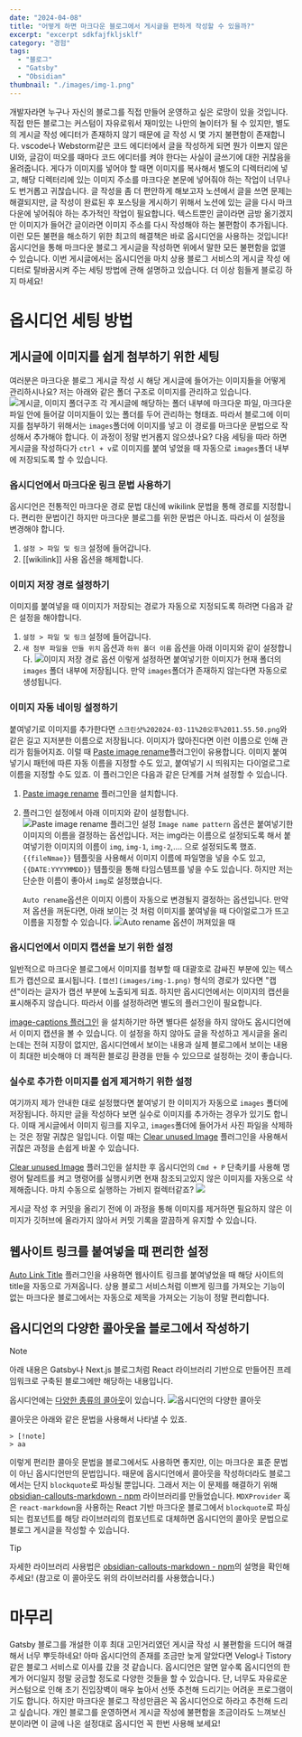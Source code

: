 ```yaml
---
date: "2024-04-08"
title: "어떻게 하면 마크다운 블로그에서 게시글을 편하게 작성할 수 있을까?"
excerpt: "excerpt sdkfajfkljsklf"
category: "경험"
tags:
  - "블로그"
  - "Gatsby"
  - "Obsidian"
thumbnail: "./images/img-1.png"
---
```

개발자라면 누구나 자신의 블로그를 직접 만들어 운영하고 싶은 로망이 있을 것입니다. 직접 만든 블로그는 커스텀이 자유로워서 재미있는 나만의 놀이터가 될 수 있지만, 별도의 게시글 작성 에디터가 존재하지 않기 때문에 글 작성 시 몇 가지 불편함이 존재합니다. vscode나 Webstorm같은 코드 에디터에서 글을 작성하게 되면 뭔가 이쁘지 않은 UI와, 글감이 떠오를 때마다 코드 에디터를 켜야 한다는 사실이 글쓰기에 대한 귀찮음을 올려줍니다. 게다가 이미지를 넣어야 할 때면 이미지를 복사해서 별도의 디렉터리에 넣고, 해당 디렉터리에 있는 이미지 주소를 마크다운 본문에 넣어줘야 하는 작업이 너무나도 번거롭고 귀찮습니다.
글 작성을 좀 더 편안하게 해보고자 노션에서 글을 쓰면 문제는 해결되지만, 글 작성이 완료된 후 포스팅을 게시하기 위해서 노션에 있는 글을 다시 마크다운에 넣어줘야 하는 추가적인 작업이 필요합니다. 텍스트뿐인 글이라면 금방 옮기겠지만 이미지가 들어간 글이라면 이미지 주소를 다시 작성해야 하는 불편함이 추가됩니다.
이런 모든 불편을 해소하기 위한 최고의 해결책은 바로 옵시디언을 사용하는 것입니다!
옵시디언을 통해 마크다운 블로그 게시글을 작성하면 위에서 말한 모든 불편함을 없앨 수 있습니다.
이번 게시글에서는 옵시디언을 마치 상용 블로그 서비스의 게시글 작성 에디터로 탈바꿈시켜 주는 세팅 방법에 관해 설명하고 있습니다. 더 이상 힘들게 블로깅 하지 마세요!
# 옵시디언 세팅 방법
## 게시글에 이미지를 쉽게 첨부하기 위한 세팅
여러분은 마크다운 블로그 게시글 작성 시 해당 게시글에 들어가는 이미지들을 어떻게 관리하시나요?
저는 아래와 같은 폴더 구조로 이미지를 관리하고 있습니다.
![게시글, 이미지 폴더구조](images/img-5.png)
각 게시글에 해당하는 폴더 내부에 마크다운 파일, 마크다운 파일 안에 들어갈 이미지들이 있는 폴더를 두어 관리하는 형태죠. 따라서 블로그에 이미지를 첨부하기 위해서는 `images`폴더에 이미지를 넣고 이 경로를 마크다운 문법으로 작성해서 추가해야 합니다. 이 과정이 정말 번거롭지 않으셨나요?
다음 세팅을 따라 하면 게시글을 작성하다가 `ctrl + v`로 이미지를 붙여 넣었을 때 자동으로 `images`폴더 내부에 저장되도록 할 수 있습니다.
### 옵시디언에서 마크다운 링크 문법 사용하기
옵시디언은 전통적인 마크다운 경로 문법 대신에 wikilink 문법을 통해 경로를 지정합니다. 편리한 문법이긴 하지만 마크다운 블로그를 위한 문법은 아니죠. 따라서 이 설정을 변경해야 합니다.

1. `설정 > 파일 및 링크` 설정에 들어갑니다.
2. [[wikilink]] 사용 옵션을 해제합니다.
### 이미지 저장 경로 설정하기
이미지를 붙여넣을 때 이미지가 저장되는 경로가 자동으로 지정되도록 하려면 다음과 같은 설정을 해야합니다.

1. `설정 > 파일 및 링크` 설정에 들어갑니다.
2. `새 첨부 파일을 만들 위치` 옵션과 `하위 폴더 이름` 옵션을 아래 이미지와 같이 설정합니다.
   ![이미지 저장 경로 옵션](images/img-6.png)
이렇게 설정하면 붙여넣기한 이미지가 현재 폴더의 `images` 폴더 내부에 저장됩니다. 만약 `images`폴더가 존재하지 않는다면 자동으로 생성됩니다.
### 이미지 자동 네이밍 설정하기
붙여넣기로 이미지를 추가한다면 `스크린샷%202024-03-11%20오후%2011.55.50.png`와 같은 길고 지저분한 이름으로 저장됩니다. 이미지가 많아진다면 이런 이름으로 인해 관리가 힘들어지죠. 이럴 때 [Paste image rename](obsidian://show-plugin?id=obsidian-paste-image-rename)플러그인이 유용합니다.
이미지 붙여넣기시 패턴에 따른 자동 이름을 지정할 수도 있고, 붙여넣기 시 띄워지는 다이얼로그로 이름을 지정할 수도 있죠. 이 플러그인은 다음과 같은 단계를 거쳐 설정할 수 있습니다.

1. [Paste image rename](obsidian://show-plugin?id=obsidian-paste-image-rename) 플러그인을 설치합니다.
2. 플러그인 설정에서 아래 이미지와 같이 설정합니다.
   ![Paste image rename 플러그인 설정](images/img-7.png)
   `Image name pattern` 옵션은 붙여넣기한 이미지의 이름을 결정하는 옵션입니다. 저는 img라는 이름으로 설정되도록 해서 붙여넣기한 이미지의 이름이 `img`, `img-1`, `img-2`,.... 으로 설정되도록 했죠.
   `{{fileNmae}}` 템플릿을 사용해서 이미지 이름에 파일명을 넣을 수도 있고, `{{DATE:YYYYMMDD}}` 템플릿을 통해 타임스템프를 넣을 수도 있습니다. 하지만 저는 단순한 이름이 좋아서 `img`로 설정했습니다.

   `Auto rename`옵션은 이미지 이름이 자동으로 변경될지 결정하는 옵션입니다. 만약 저 옵션을 꺼둔다면, 아래 보이는 것 처럼 이미지를 붙여넣을 때 다이얼로그가 뜨고 이름을 지정할 수 있습니다.
   ![Auto rename 옵션이 꺼져있을 때](images/img-8.png)
### 옵시디언에서 이미지 캡션을 보기 위한 설정
일반적으로 마크다운 블로그에서 이미지를 첨부할 때 대괄호로 감싸진 부분에 있는 텍스트가 캡션으로 표시됩니다.
`[캡션](images/img-1.png)` 형식의 경로가 있다면 "캡션"이라는 글자가 캡션 부분에 노출되게 되죠. 하지만 옵시디언에서는 이미지의 캡션을 표시해주지 않습니다. 따라서 이를 설정하려면 별도의 플러그인이 필요합니다.

[image-captions 플러그인](obsidian://show-plugin?id=image-captions) 을 설치하기만 하면 별다른 설정을 하지 않아도 옵시디언에서 이미지 캡션을 볼 수 있습니다.
이 설정을 하지 않아도 글을 작성하고 게시글을 올리는데는 전혀 지장이 없지만, 옵시디언에서 보이는 내용과 실제 블로그에서 보이는 내용이 최대한 비슷해야 더 쾌적환 블로깅 환경을 만들 수 있으므로 설정하는 것이 좋습니다.
### 실수로 추가한 이미지를 쉽게 제거하기 위한 설정
여기까지 제가 안내한 대로 설정했다면 붙여넣기 한 이미지가 자동으로 `images` 폴더에 저장됩니다. 하지만 글을 작성하다 보면 실수로 이미지를 추가하는 경우가 있기도 합니다. 이때 게시글에서 이미지 링크를 지우고, `images`폴더에 들어가서 사진 파일을 삭제하는 것은 정말 귀찮은 일입니다. 이럴 때는 [Clear unused Image](obsidian://show-plugin?id=oz-clear-unused-images) 플러그인을 사용해서 귀찮은 과정을 손쉽게 바꿀 수 있습니다.

[Clear unused Image](obsidian://show-plugin?id=oz-clear-unused-images) 플러그인을 설치한 후 옵시디언의 `Cmd + P` 단축키를 사용해 명령어 탈레트를 켜고 명령어를 실행시키면 현재 참조되고있지 않은 이미지를 자동으로 삭제해줍니다. 마치 수동으로 실행하는 가비지 컬렉터같죠?
![](images/img-9.png)

게시글 작성 후 커밋을 올리기 전에 이 과정을 통해 이미지를 제거하면 필요하지 않은 이미지가 깃허브에 올라가지 않아서 커밋 기록을 깔끔하게 유지할 수 있습니다.
## 웹사이트 링크를 붙여넣을 때 편리한 설정
[Auto Link Title](obsidian://show-plugin?id=obsidian-auto-link-title) 플러그인을 사용하면 웹사이트 링크를 붙여넣었을 때 해당 사이트의 title을 자동으로 가져옵니다.
상용 블로그 서비스처럼 이쁘게 링크를 가져오는 기능이 없는 마크다운 블로그에서는 자동으로 제목을 가져오는 기능이 정말 편리합니다.
## 옵시디언의 다양한 콜아웃을 블로그에서 작성하기
>[!note]
>아래 내용은 Gatsby나 Next.js 블로그처럼 React 라이브러리 기반으로 만들어진 프레임워크로 구축된 블로그에만 해당하는 내용입니다.

옵시디언에는 [다양한 종류의 콜아웃](https://help.obsidian.md/Editing+and+formatting/Callouts)이 있습니다.
![옵시디언의 다양한 콜아웃](images/img-1.png)

콜아웃은 아래와 같은 문법을 사용해서 나타낼 수 있죠.
```
> [!note]
> aa
```

이렇게 편리한 콜아웃 문법을 블로그에서도 사용하면 좋지만, 이는 마크다운 표준 문법이 아닌 옵시디언만의 문법입니다.
때문에 옵시디언에서 콜아웃을 작성하더라도 블로그에서는 단지 `blockquote`로 파싱될 뿐입니다.
그래서 저는 이 문제를 해결하기 위해 [obsidian-callouts-markdown - npm](https://www.npmjs.com/package/obsidian-callouts-markdown?activeTab=readme) 라이브러리를 만들었습니다.
`MDXProvider` 혹은 `react-markdown`을 사용하는 React 기반 마크다운 블로그에서 `blockquote`로 파싱되는 컴포넌트를 해당 라이브러리의 컴포넌트로 대체하면 옵시디언의 콜아웃 문법으로 블로그 게시글을 작성할 수 있습니다.

>[!tip]
>자세한 라이브러리 사용법은 [obsidian-callouts-markdown - npm](https://www.npmjs.com/package/obsidian-callouts-markdown?activeTab=readme)의 설명을 확인해주세요!
>(참고로 이 콜아웃도 위의 라이브러리를 사용했습니다.)
# 마무리
Gatsby 블로그를 개설한 이후 최대 고민거리였던 게시글 작성 시 불편함을 드디어 해결해서 너무 뿌듯하네요! 아마 옵시디언의 존재를 조금만 늦게 알았다면 Velog나 Tistory 같은 블로그 서비스로 이사를 갔을 것 같습니다.
옵시디언은 알면 알수록 옵시디언의 한계가 어디일지 정말 궁금할 정도로 다양한 것들을 할 수 있습니다. 단, 너무도 자유로운 커스텀으로 인해 초기 진입장벽이 매우 높아서 선뜻 추천해 드리기는 어려운 프로그램이기도 합니다.
하지만 마크다운 블로그 작성만큼은 꼭 옵시디언으로 하라고 추천해 드리고 싶습니다. 개인 블로그를 운영하면서 게시글 작성에 불편함을 조금이라도 느껴보신 분이라면 이 글에 나온 설정대로 옵시디언 꼭 한번 사용해 보세요!
